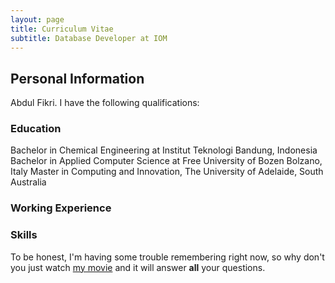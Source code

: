 ```yaml
---
layout: page
title: Curriculum Vitae
subtitle: Database Developer at IOM
---
```

## Personal Information
Abdul Fikri. I have the following qualifications:

### Education
Bachelor in Chemical Engineering at Institut Teknologi Bandung, Indonesia
Bachelor in Applied Computer Science at Free University of Bozen Bolzano, Italy
Master in Computing and Innovation, The University of Adelaide, South Australia

### Working Experience

### Skills

To be honest, I'm having some trouble remembering right now, so why don't you just watch [my movie](http://en.wikipedia.org/wiki/The_Princess_Bride_%28film%29) and it will answer **all** your questions.
